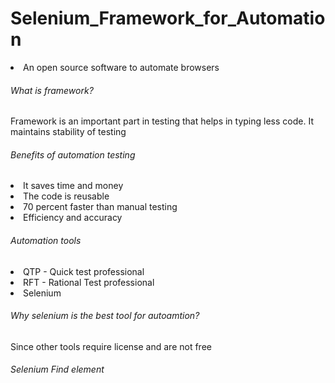 # Selenium_Framework_for_Automation
<li> An open source software to automate browsers </li> 
<h6> What is framework? </h6>
<p> Framework is an important part in testing that helps in typing less code. It maintains stability of testing </p>
<h6> Benefits of automation testing </h6> 
<li> It saves time and money </li>
<li> The code is reusable </li>
<li> 70 percent faster than manual testing </li>
<li> Efficiency and accuracy </li>
<h6> Automation tools </h6>
<li> QTP - Quick test professional </li>
<li> RFT - Rational Test professional </li>
<li> Selenium </li>
<h6> Why selenium is the best tool for autoamtion? </h6>
<p> Since other tools require license and are not free </p>
<h6> Selenium Find element </h6>
